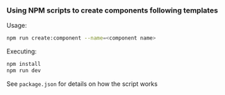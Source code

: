 ### Using NPM scripts to create components following templates

Usage:

```bash
npm run create:component --name=<component name>
```

Executing:

```bash
npm install
npm run dev
```

See `package.json` for details on how the script works
